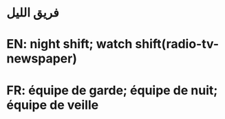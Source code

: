 # فريق الليل

# EN: night shift;  watch shift(radio-tv-newspaper)

# FR: équipe de garde; équipe de nuit;  équipe de veille
